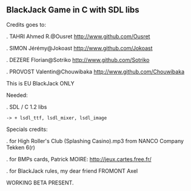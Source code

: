 BlackJack Game in C with SDL libs
----------------------------------

Credits goes to:

. TAHRI Ahmed R.@Ousret http://www.github.com/Ousret

. SIMON Jérémy@Jokoast http://www.github.com/Jokoast

. DEZERE Florian@Sotriko http://www.github.com/Sotriko

. PROVOST Valentin@Chouwibaka http://www.github.com/Chouwibaka


This is EU BlackJack ONLY

Needed:

. SDL / C 1.2 libs

	-> + lsdl_ttf, lsdl_mixer, lsdl_image

Specials credits:

. for High Roller's Club (Splashing Casino).mp3 from NANCO Company Tekken 6(r) 

. for BMPs cards, Patrick MOIRE: http://jeux.cartes.free.fr/

. for BlackJack rules, my dear friend FROMONT Axel

WORKING BETA PRESENT.
